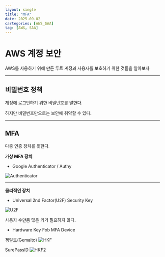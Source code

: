 ```yaml
---
layout: single
title: "MFA"
date: 2025-09-02
cartegories: [AWS_SAA]
tag: [AWS, SAA]
---
```


AWS 계정 보안
===

AWS를 사용하기 위해 만든 루트 계정과 사용자를 보호하기 위한 것들을 알아보자

- - -

## 비밀번호 정책

계정에 로그인하기 위한 비밀번호를 말한다.

하지만 비밀번호만으로는 보안에 취약할 수 있다.

- - -

## MFA

다중 인증 장치를 뜻한다.

**가상 MFA 장치**

* Google Authenticator / Authy

![Authenticator](https://encrypted-tbn0.gstatic.com/images?q=tbn:ANd9GcScoVSgC1q_Je5XDP4a2OmEVRqKnh3TkyySLw&s)

- - -

**물리적인 장치**

* Universal 2nd Factor(U2F) Security Key

![U2F](https://m.media-amazon.com/images/I/61WctUZhh9L.jpg)

사용자 수만큼 많은 키가 필요하지 않다.

* Hardware Key Fob MFA Device

젬알토(Gemalto)
![HKF](https://www.secureidnews.com/wp-content/uploads/2013/03/gemaltootp2.gif)

SurePassID
![HKF2](https://encrypted-tbn0.gstatic.com/images?q=tbn:ANd9GcTNzEGyXQSXubjiagcrrMFL2K-XVHsBMEC-dQ&s)





